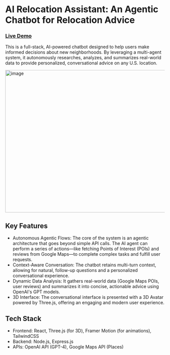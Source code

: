 # AI Relocation Assistant: An Agentic Chatbot for Relocation Advice
### [Live Demo](https://3daichatbot.netlify.app/)
This is a full-stack, AI-powered chatbot designed to help users make informed decisions about new neighborhoods. By leveraging a multi-agent system, it autonomously researches, analyzes, and summarizes real-world data to provide personalized, conversational advice on any U.S. location.

<img width="591" height="450" alt="image" src="https://github.com/user-attachments/assets/7f94141f-e321-4164-b8ca-be95340ef1bc" />

## Key Features
- Autonomous Agentic Flows: The core of the system is an agentic architecture that goes beyond simple API calls. The AI agent can perform a series of actions—like fetching Points of Interest (POIs) and reviews from Google Maps—to complete complex tasks and fulfill user requests.
- Context-Aware Conversation: The chatbot retains multi-turn context, allowing for natural, follow-up questions and a personalized conversational experience.
- Dynamic Data Analysis: It gathers real-world data (Google Maps POIs, user reviews) and summarizes it into concise, actionable advice using OpenAI's GPT models.
- 3D Interface: The conversational interface is presented with a 3D Avatar powered by Three.js, offering an engaging and modern user experience.

## Tech Stack
- Frontend: React, Three.js (for 3D), Framer Motion (for animations), TailwindCSS
- Backend:	Node.js, Express.js
- APIs:	OpenAI API (GPT-4), Google Maps API (Places)
